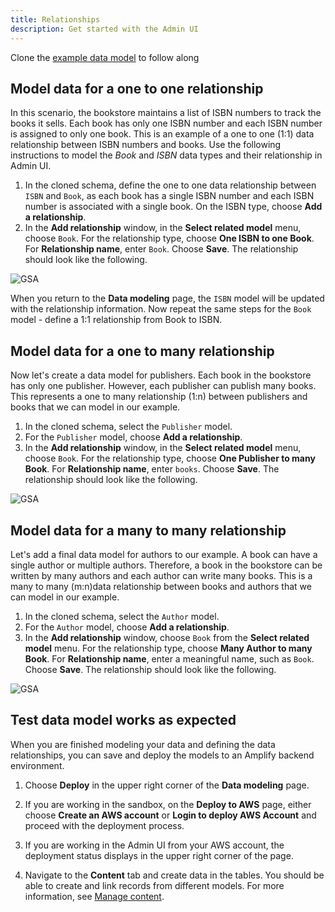 ```yaml
---
title: Relationships
description: Get started with the Admin UI
---
```


<amplify-callout warning>

Clone the [example data model](~/console/data/data-model.md#data-modeling-example) to follow along

</amplify-callout>

## Model data for a one to one relationship

 In this scenario, the bookstore maintains a list of ISBN numbers to track the books it sells. Each book has only one ISBN number and each ISBN number is assigned to only one book. This is an example of a one to one (1:1) data relationship between ISBN numbers and books. Use the following instructions to model the *Book* and *ISBN* data types and their relationship in Admin UI.

1. In the cloned schema, define the one to one data relationship between `ISBN` and `Book`, as each book has a single ISBN number and each ISBN number is associated with a single book. On the ISBN type, choose **Add a relationship**.
1. In the **Add relationship** window, in the **Select related model** menu, choose `Book`. For the relationship type, choose **One ISBN to one Book**. For **Relationship name**, enter `Book`. Choose **Save**. The relationship should look like the following.

![GSA](~/images/console/3_createOnetooneRelationship.png)

When you return to the **Data modeling** page, the `ISBN` model will be updated with the relationship information. Now repeat the same steps for the `Book` model - define a 1:1 relationship from Book to ISBN.

## Model data for a one to many relationship

Now let's create a data model for publishers. Each book in the bookstore has only one publisher. However, each publisher can publish many books. This represents a one to many relationship (1:n) between publishers and books that we can model in our example.

1. In the cloned schema, select the `Publisher` model.
1. For the `Publisher` model, choose **Add a relationship**.
1. In the **Add relationship** window, in the **Select related model** menu, choose `Book`. For the relationship type, choose **One Publisher to many Book**. For **Relationship name**, enter `books`. Choose **Save**. The relationship should look like the following.

![GSA](~/images/console/5_onetomanyCardinality.png)

## Model data for a many to many relationship

Let's add a final data model for authors to our example. A book can have a single author or multiple authors. Therefore, a book in the bookstore can be written by many authors and each author can write many books. This is a many to many (m:n)data relationship between books and authors that we can model in our example.

1. In the cloned schema, select the `Author` model.
4. For the `Author` model, choose **Add a relationship**.
5. In the **Add relationship** window, choose `Book` from the **Select related model** menu. For the relationship type, choose **Many Author to many Book**. For **Relationship name**, enter a meaningful name, such as `Book`. Choose **Save**. The relationship should look like the following.

![GSA](~/images/console/6_manytomanyCardinality.png)


## Test data model works as expected

When you are finished modeling your data and defining the data relationships, you can save and deploy the models to an Amplify backend environment.

1. Choose **Deploy** in the upper right corner of the **Data modeling** page.

2. If you are working in the sandbox, on the **Deploy to AWS** page, either choose **Create an AWS account** or **Login to deploy AWS Account** and proceed with the deployment process.

3. If you are working in the Admin UI from your AWS account, the deployment status displays in the upper right corner of the page.

4. Navigate to the **Content** tab and create data in the tables. You should be able to create and link records from different models. For more information, see [Manage content](~/console/data/content-management.md).
